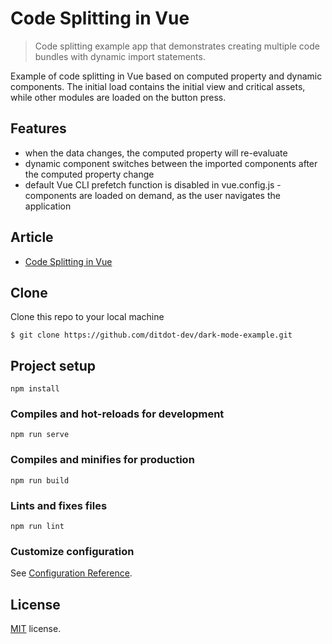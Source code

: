 # Code Splitting in Vue 
> Code splitting example app that demonstrates creating multiple code bundles with dynamic import statements. 

Example of code splitting in Vue based on computed property and dynamic components. The initial load contains the initial view and critical assets, while other modules are loaded on the button press. 

## Features 

- when the data changes, the computed property will re-evaluate
- dynamic component switches between the imported components after the computed property change
- default Vue CLI prefetch function is disabled in vue.config.js - components are loaded on demand, as the user navigates the application

## Article

- [Code Splitting in Vue](https://www.ditdot.hr/en/code-splitting-in-vue)


## Clone

Clone this repo to your local machine 

```shell
$ git clone https://github.com/ditdot-dev/dark-mode-example.git
```

## Project setup
```
npm install
```

### Compiles and hot-reloads for development
```
npm run serve
```

### Compiles and minifies for production
```
npm run build
```

### Lints and fixes files
```
npm run lint
```

### Customize configuration
See [Configuration Reference](https://cli.vuejs.org/config/).

## License

[MIT](https://github.com/ditdot-dev/vue-code-splitting-example/blob/main/LICENSE) license.
